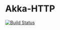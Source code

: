 # Akka-HTTP
[![Build Status](https://travis-ci.com/pablocanoh/Akka-HTTP.svg?branch=master)](https://travis-ci.com/pablocanoh/Akka-HTTP)
